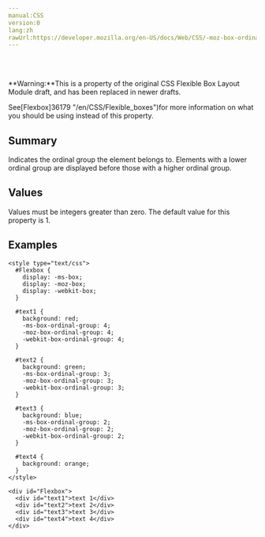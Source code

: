 ```yaml
---
manual:CSS
version:0
lang:zh
rawUrl:https://developer.mozilla.org/en-US/docs/Web/CSS/-moz-box-ordinal-group
---
```




<br></br>

**Warning:**This is a property of the original CSS Flexible Box Layout Module draft, and has been replaced in newer drafts.




See[Flexbox]36179 "/en/CSS/Flexible_boxes")for more information on what you should be using instead of this property.


## Summary<a name="Summary"></a>


Indicates the ordinal group the element belongs to. Elements with a lower ordinal group are displayed before those with a higher ordinal group.


## Values<a name="Values"></a>


Values must be integers greater than zero. The default value for this property is 1.


## Examples<a name="Examples"></a>

```
<style type="text/css">
  #Flexbox {
    display: -ms-box;
    display: -moz-box;
    display: -webkit-box;
  }
 
  #text1 {
    background: red;
    -ms-box-ordinal-group: 4;
    -moz-box-ordinal-group: 4;
    -webkit-box-ordinal-group: 4;
  }
 
  #text2 {
    background: green;
    -ms-box-ordinal-group: 3;
    -moz-box-ordinal-group: 3;
    -webkit-box-ordinal-group: 3;
  }
 
  #text3 {
    background: blue;
    -ms-box-ordinal-group: 2;
    -moz-box-ordinal-group: 2;
    -webkit-box-ordinal-group: 2;
  }
 
  #text4 {
    background: orange;
  }
</style>

<div id="Flexbox">    
  <div id="text1">text 1</div>    
  <div id="text2">text 2</div>    
  <div id="text3">text 3</div>    
  <div id="text4">text 4</div>
</div>
```



